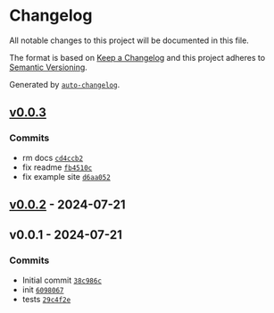 # Changelog

All notable changes to this project will be documented in this file.

The format is based on [Keep a Changelog](https://keepachangelog.com/en/1.0.0/)
and this project adheres to [Semantic Versioning](https://semver.org/spec/v2.0.0.html).

Generated by [`auto-changelog`](https://github.com/CookPete/auto-changelog).

## [v0.0.3](https://github.com/substrate-system/wavy-hr/compare/v0.0.2...v0.0.3)

### Commits

- rm docs [`cd4ccb2`](https://github.com/substrate-system/wavy-hr/commit/cd4ccb281d8b2e121a558d7619030fa11bfb9d82)
- fix readme [`fb4510c`](https://github.com/substrate-system/wavy-hr/commit/fb4510ce791b87113c43afff75ae389559b129bb)
- fix example site [`d6aa052`](https://github.com/substrate-system/wavy-hr/commit/d6aa052716fc4ef2f2351b6a1db921cab85e0f31)

## [v0.0.2](https://github.com/substrate-system/wavy-hr/compare/v0.0.1...v0.0.2) - 2024-07-21

## v0.0.1 - 2024-07-21

### Commits

- Initial commit [`38c986c`](https://github.com/substrate-system/wavy-hr/commit/38c986c6e53d3f4e07350ee0b0d31981965ab0ae)
- init [`6098067`](https://github.com/substrate-system/wavy-hr/commit/60980676a9c850327185922080146c759858fad9)
- tests [`29c4f2e`](https://github.com/substrate-system/wavy-hr/commit/29c4f2eff27ee4597ff5bc07f204efca661e727b)
